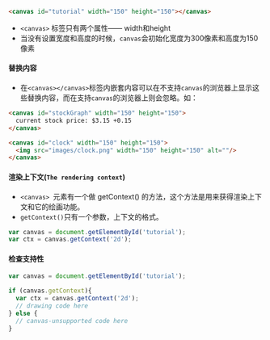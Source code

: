 ```html
<canvas id="tutorial" width="150" height="150"></canvas>
```
* `<canvas>` 标签只有两个属性—— width和height
* 当没有设置宽度和高度的时候，`canvas`会初始化宽度为300像素和高度为150像素

#### 替换内容

* 在`<canvas></canvas>`标签内嵌套内容可以在不支持`canvas`的浏览器上显示这些替换内容，而在支持`canvas`的浏览器上则会忽略。如：

```html
<canvas id="stockGraph" width="150" height="150">
  current stock price: $3.15 +0.15
</canvas>

<canvas id="clock" width="150" height="150">
  <img src="images/clock.png" width="150" height="150" alt=""/>
</canvas>
```

#### 渲染上下文(`The rendering context`)

* `<canvas> `元素有一个做 getContext() 的方法，这个方法是用来获得渲染上下文和它的绘画功能。
* `getContext()`只有一个参数，上下文的格式。

```javascript
var canvas = document.getElementById('tutorial');
var ctx = canvas.getContext('2d');
```

#### 检查支持性

```javascript
var canvas = document.getElementById('tutorial');

if (canvas.getContext){
  var ctx = canvas.getContext('2d');
  // drawing code here
} else {
  // canvas-unsupported code here
}
```